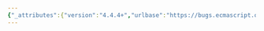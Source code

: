 ```yaml
---
{"_attributes":{"version":"4.4.4+","urlbase":"https://bugs.ecmascript.org/","maintainer":"dherman@mozilla.com"},"bug":{"bug_id":2569,"creation_ts":"2014-03-03 00:05:00 -0800","short_desc":"25.4: consolidated list of editorial/typo fixes","delta_ts":"2014-04-06 11:29:27 -0700","product":"Draft for 6th Edition","component":"editorial issue","version":"Rev 22: January 20, 2014 Draft","rep_platform":"All","op_sys":"All","bug_status":"RESOLVED","resolution":"FIXED","priority":"Normal","bug_severity":"enhancement","everconfirmed":true,"reporter":{"uid":"d","name":"Domenic Denicola"},"assigned_to":{"uid":"allen","name":"Allen Wirfs-Brock"},"long_desc":[{"commentid":7406,"comment_count":0,"who":{"uid":"d","name":"Domenic Denicola"},"bug_when":"2014-03-03 00:05:17 -0800","thetext":"Consolidated diff at https://github.com/domenic/promises-unwrapping/commit/3f5d43e576712b737e750d196e4f474f1206f5a1#diff-04c6e90faac2675aa89e2176d2eec7d8\n\nSubsumes bug #2430, bug #2544, bug #2556, bug #2557, and bug #2466, and includes some fixes I didn't find there.\n\nYou can also try the rendered diff, but it falls down on numbered lists, so it's not as helpful:\n\nhttps://github.com/domenic/promises-unwrapping/commit/show/3f5d43e576712b737e750d196e4f474f1206f5a1/04c6e90#diff-04c6e90faac2675aa89e2176d2eec7d8"},{"commentid":7411,"comment_count":1,"who":{"uid":"allen","name":"Allen Wirfs-Brock"},"bug_when":"2014-03-03 11:35:56 -0800","thetext":"fixed in rev23 editor's draft"},{"commentid":7515,"comment_count":2,"who":{"uid":"allen","name":"Allen Wirfs-Brock"},"bug_when":"2014-04-06 11:29:27 -0700","thetext":"fixed in rev23 draft"}]}}
---
```

